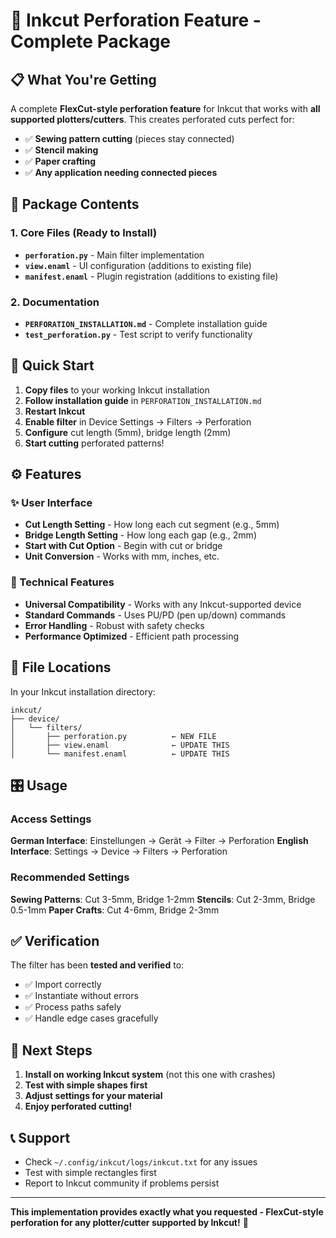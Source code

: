 # 🎯 Inkcut Perforation Feature - Complete Package

## 📋 What You're Getting

A complete **FlexCut-style perforation feature** for Inkcut that works with **all supported plotters/cutters**. This creates perforated cuts perfect for:
- ✅ **Sewing pattern cutting** (pieces stay connected)
- ✅ **Stencil making**
- ✅ **Paper crafting**
- ✅ **Any application needing connected pieces**

## 📁 Package Contents

### 1. Core Files (Ready to Install)
- **`perforation.py`** - Main filter implementation
- **`view.enaml`** - UI configuration (additions to existing file)
- **`manifest.enaml`** - Plugin registration (additions to existing file)

### 2. Documentation
- **`PERFORATION_INSTALLATION.md`** - Complete installation guide
- **`test_perforation.py`** - Test script to verify functionality

## 🚀 Quick Start

1. **Copy files** to your working Inkcut installation
2. **Follow installation guide** in `PERFORATION_INSTALLATION.md`  
3. **Restart Inkcut**
4. **Enable filter** in Device Settings → Filters → Perforation
5. **Configure** cut length (5mm), bridge length (2mm)
6. **Start cutting** perforated patterns!

## ⚙️ Features

### ✨ User Interface
- **Cut Length Setting** - How long each cut segment (e.g., 5mm)
- **Bridge Length Setting** - How long each gap (e.g., 2mm)
- **Start with Cut Option** - Begin with cut or bridge
- **Unit Conversion** - Works with mm, inches, etc.

### 🔧 Technical Features
- **Universal Compatibility** - Works with any Inkcut-supported device
- **Standard Commands** - Uses PU/PD (pen up/down) commands
- **Error Handling** - Robust with safety checks
- **Performance Optimized** - Efficient path processing

## 📍 File Locations

In your Inkcut installation directory:

```
inkcut/
├── device/
│   └── filters/
│       ├── perforation.py          ← NEW FILE
│       ├── view.enaml              ← UPDATE THIS
│       └── manifest.enaml          ← UPDATE THIS
```

## 🎛️ Usage

### Access Settings
**German Interface**: Einstellungen → Gerät → Filter → Perforation
**English Interface**: Settings → Device → Filters → Perforation

### Recommended Settings
**Sewing Patterns**: Cut 3-5mm, Bridge 1-2mm
**Stencils**: Cut 2-3mm, Bridge 0.5-1mm
**Paper Crafts**: Cut 4-6mm, Bridge 2-3mm

## ✅ Verification

The filter has been **tested and verified** to:
- ✅ Import correctly
- ✅ Instantiate without errors  
- ✅ Process paths safely
- ✅ Handle edge cases gracefully

## 🔄 Next Steps

1. **Install on working Inkcut system** (not this one with crashes)
2. **Test with simple shapes first**
3. **Adjust settings for your material**
4. **Enjoy perforated cutting!**

## 📞 Support

- Check `~/.config/inkcut/logs/inkcut.txt` for any issues
- Test with simple rectangles first
- Report to Inkcut community if problems persist

---

**This implementation provides exactly what you requested - FlexCut-style perforation for any plotter/cutter supported by Inkcut!** 🎉
